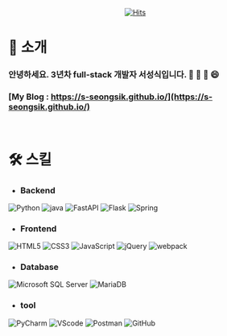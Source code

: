 <div align=center>

[![Hits](https://hits.seeyoufarm.com/api/count/incr/badge.svg?url=https%3A%2F%2Fgithub.com%2Fs-seongsik&count_bg=%2379C83D&title_bg=%23555555&icon=&icon_color=%23E7E7E7&title=hits&edge_flat=false)](https://hits.seeyoufarm.com)          

</div>

# 🤔 소개

### 안녕하세요. 3년차 full-stack 개발자 서성식입니다. 💬 👋 🌱 😄
### [My Blog : https://s-seongsik.github.io/](https://s-seongsik.github.io/)


<br>

# 🛠 스킬
* ### **Backend**
<p>
  <img alt="Python" src ="https://img.shields.io/badge/Python-F37626.svg?&style=for-the-badge&logo=Python&logoColor=white"/>
  <img alt="java" src ="https://img.shields.io/badge/Java-007396.svg?&style=for-the-badge&logo=java&logoColor=white"/>
  <img alt="FastAPI" src ="https://img.shields.io/badge/FastAPI-009688.svg?&style=for-the-badge&logo=FastAPI&logoColor=white"/>
  <img alt="Flask" src ="https://img.shields.io/badge/Flask-000000.svg?&style=for-the-badge&logo=Flask&logoColor=white"/>
  <img alt="Spring" src ="https://img.shields.io/badge/Spring-6DB33F.svg?&style=for-the-badge&logo=Spring&logoColor=white"/>
</p>

* ### **Frontend**
<p>
  <img alt="HTML5" src="http://img.shields.io/badge/-HTML5-DD4B25?style=for-the-badge&logo=HTML5&logoColor=white"/>
  <img alt="CSS3" src="http://img.shields.io/badge/-CSS3-1572B6?style=for-the-badge&logo=CSS3&logoColor=white"/>
  <img alt="JavaScript" src="http://img.shields.io/badge/-JavaScript-F7DF1E?style=for-the-badge&logo=JavaScript&logoColor=black"/>
  <img alt="jQuery" src="http://img.shields.io/badge/-jQuery-0769AD?style=for-the-badge&logo=jQuery&logoColor=white"/>
  <img alt="webpack" src="http://img.shields.io/badge/-webpack-0769AD?style=for-the-badge&logo=webpack&logoColor=white"/>
</p>

* ### **Database**
<p>
  <img alt="Microsoft SQL Server" src="http://img.shields.io/badge/-mssql-CC2927?style=for-the-badge&logo=Microsoft SQL Server&logoColor=white"/>
  <img alt="MariaDB" src="http://img.shields.io/badge/-MariaDB-003545?style=for-the-badge&logo=MariaDB&logoColor=white"/>
</p>

* ### **tool**
<p>
  <img alt="PyCharm" src="http://img.shields.io/badge/-PyCharm-1DA456?style=for-the-badge&logo=PyCharm&logoColor=white"/>
  <img alt="VScode" src="http://img.shields.io/badge/-VScode-007ACC?style=for-the-badge&logo=Visual Studio Code&logoColor=white"/>
  <img alt="Postman" src="http://img.shields.io/badge/-Postman-FF6C37?style=for-the-badge&logo=Postman&logoColor=white"/>
  <img alt="GitHub" src="http://img.shields.io/badge/-GitHub-181717?style=for-the-badge&logo=GitHub&logoColor=white"/>
</p>

<!--
**s-seongsik/s-seongsik** is a ✨ _special_ ✨ repository because its `README.md` (this file) appears on your GitHub profile.

Here are some ideas to get you started:

- 🔭 I’m currently working on ...B
- 🤔 I’m looking for help with ...
- 💬 Ask me about ...
- 📫 How to reach me: ...
- 😄 Pronouns: ...
- ⚡ Fun fact: ...
-->
